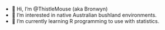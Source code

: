 - 👋 Hi, I’m @ThistleMouse (aka Bronwyn)
- 👀 I’m interested in native Australian bushland environments.
- 🌱 I’m currently learning R programming to use with statistics.
<!--
- 💞️ I’m looking to collaborate on ...
- 📫 How to reach me ...
- 😄 Pronouns: ...
- ⚡ Fun fact: ...

ThistleMouse/ThistleMouse is a ✨ special ✨ repository because its `README.md` (this file) appears on your GitHub profile.
You can click the Preview link to take a look at your changes.
--->
